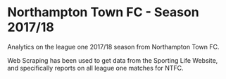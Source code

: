 # Northampton Town FC - Season 2017/18

Analytics on the league one 2017/18 season from Northampton Town FC.

Web Scraping has been used to get data from the Sporting Life Website, and specifically reports on all league one matches for NTFC.
